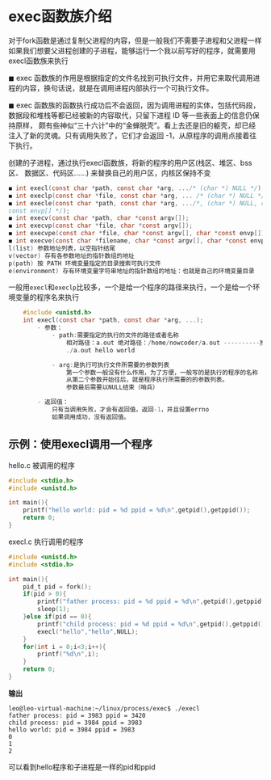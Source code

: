 # exec函数族介绍
对于fork函数是通过复制父进程的内容，但是一般我们不需要子进程和父进程一样  
如果我们想要父进程创建的子进程，能够运行一个我以前写好的程序，就需要用execl函数族来执行

◼ exec 函数族的作用是根据指定的文件名找到可执行文件，并用它来取代调用进程的内容，换句话说，就是在调用进程内部执行一个可执行文件。  

◼ exec 函数族的函数执行成功后不会返回，因为调用进程的实体，包括代码段，数据段和堆栈等都已经被新的内容取代，只留下进程 ID 等一些表面上的信息仍保持原样，
颇有些神似“三十六计”中的“金蝉脱壳”。看上去还是旧的躯壳，却已经注入了新的灵魂。只有调用失败了，它们才会返回 -1，从原程序的调用点接着往下执行。


创建的子进程，通过执行execl函数族，将新的程序的用户区(栈区、堆区、bss区、 数据区、代码区……) 来替换自己的用户区，内核区保持不变  
```c
◼ int execl(const char *path, const char *arg, .../* (char *) NULL */);
◼ int execlp(const char *file, const char *arg, ... /* (char *) NULL */);
◼ int execle(const char *path, const char *arg, .../*, (char *) NULL, char * 
const envp[] */);
◼ int execv(const char *path, char *const argv[]);
◼ int execvp(const char *file, char *const argv[]);
◼ int execvpe(const char *file, char *const argv[], char *const envp[]);
◼ int execve(const char *filename, char *const argv[], char *const envp[]);------------linux的函数，其余的是c语言的，上面的函数都是基于这个函数来写的
l(list) 参数地址列表，以空指针结尾
v(vector) 存有各参数地址的指针数组的地址
p(path) 按 PATH 环境变量指定的目录搜索可执行文件
e(environment) 存有环境变量字符串地址的指针数组的地址：也就是自己的环境变量目录
```
一般用`execl`和`execlp`比较多，一个是给一个程序的路径来执行，一个是给一个环境变量的程序名来执行

```c
    #include <unistd.h>
    int execl(const char *path, const char *arg, ...);
        - 参数：
            - path:需要指定的执行的文件的路径或者名称
                相对路径：a.out 绝对路径：/home/nowcoder/a.out ----------推荐使用绝对路径
                ./a.out hello world

            - arg:是执行可执行文件所需要的参数列表
                第一个参数一般没有什么作用，为了方便，一般写的是执行的程序的名称
                从第二个参数开始往后，就是程序执行所需要的的参数列表。
                参数最后需要以NULL结束（哨兵）

        - 返回值：
            只有当调用失败，才会有返回值，返回-1，并且设置errno
            如果调用成功，没有返回值。
```
## 示例：使用execl调用一个程序
hello.c 被调用的程序
```c
#include <stdio.h>
#include <unistd.h>

int main(){
    printf("hello world: pid = %d ppid = %d\n",getpid(),getppid());
    return 0;
}
```
execl.c 执行调用的程序
```c
#include <unistd.h>
#include <stdio.h>

int main(){
    pid_t pid = fork();
    if(pid > 0){
        printf("father process: pid = %d ppid = %d\n",getpid(),getppid());
        sleep(1);
    }else if(pid == 0){
        printf("child process: pid = %d ppid = %d\n",getpid(),getppid());
        execl("hello","hello",NULL);
    }
    for(int i = 0;i<3;i++){
        printf("%d\n",i);
    }
    return 0;
}
```
**输出**
```
leo@leo-virtual-machine:~/linux/process/exec$ ./execl 
father process: pid = 3983 ppid = 3420
child process: pid = 3984 ppid = 3983
hello world: pid = 3984 ppid = 3983
0
1
2
```
可以看到hello程序和子进程是一样的pid和ppid
